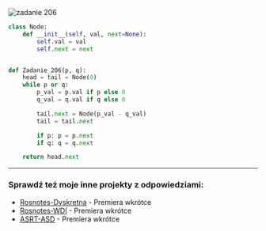 <picture>
  <source srcset="../../srt/zbior_zadan/206.png" media="(prefers-color-scheme: light)">
  <source srcset="../../srt/zbior_zadan/black_206.png" media="(prefers-color-scheme: dark)">
  <img src="../../srt/zbior_zadan/black_206.png" alt="zadanie 206">
</picture>

```python
class Node:
    def __init__(self, val, next=None):
        self.val = val
        self.next = next


def Zadanie_206(p, q):
    head = tail = Node(0)
    while p or q:
        p_val = p.val if p else 0
        q_val = q.val if q else 0

        tail.next = Node(p_val - q_val)
        tail = tail.next

        if p: p = p.next
        if q: q = q.next

    return head.next
```

---
### Sprawdź też moje inne projekty z odpowiedziami:
- [Rosnotes-Dyskretna](https://github.com/kamilGie/Rosnotes-Dyskretna) - Premiera wkrótce
- [Rosnotes-WDI](https://github.com/kamilGie/Rosnotes-WDI) - Premiera wkrótce
- [ASRT-ASD](https://github.com/kamilGie/Rosnotes-Dyskretna) - Premiera wkrótce
